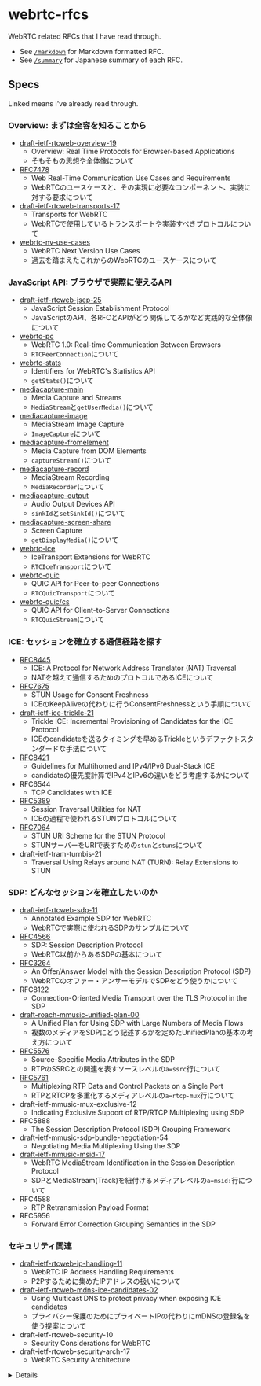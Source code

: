 # webrtc-rfcs

WebRTC related RFCs that I have read through.

- See [`/markdown`](./markdown) for Markdown formatted RFC.
- See [`/summary`](./summary) for Japanese summary of each RFC.

## Specs

Linked means I've already read through.

### Overview: まずは全容を知ることから

- [draft-ietf-rtcweb-overview-19](./summary/draft-ietf-rtcweb-overview-19.md)
  - Overview: Real Time Protocols for Browser-based Applications
  - そもそもの思想や全体像について
- [RFC7478](./summary/rfc7478.md)
  - Web Real-Time Communication Use Cases and Requirements
  - WebRTCのユースケースと、その実現に必要なコンポーネント、実装に対する要求について
- [draft-ietf-rtcweb-transports-17](./summary/draft-ietf-rtcweb-transports-17.md)
  - Transports for WebRTC
  - WebRTCで使用しているトランスポートや実装すべきプロトコルについて
- [webrtc-nv-use-cases](https://w3c.github.io/webrtc-nv-use-cases/)
  - WebRTC Next Version Use Cases
  - 過去を踏まえたこれからのWebRTCのユースケースについて

### JavaScript API: ブラウザで実際に使えるAPI

- [draft-ietf-rtcweb-jsep-25](./summary/draft-ietf-rtcweb-jsep-25.md)
  - JavaScript Session Establishment Protocol
  - JavaScriptのAPI、各RFCとAPIがどう関係してるかなど実践的な全体像について
- [webrtc-pc](https://w3c.github.io/webrtc-pc/)
  - WebRTC 1.0: Real-time Communication Between Browsers
  - `RTCPeerConnection`について
- [webrtc-stats](https://w3c.github.io/webrtc-stats/)
  - Identifiers for WebRTC's Statistics API
  - `getStats()`について
- [mediacapture-main](https://w3c.github.io/mediacapture-main/)
  - Media Capture and Streams
  - `MediaStream`と`getUserMedia()`について
- [mediacapture-image](https://w3c.github.io/mediacapture-image/)
  - MediaStream Image Capture
  - `ImageCapture`について
- [mediacapture-fromelement](https://w3c.github.io/mediacapture-fromelement/)
  - Media Capture from DOM Elements
  - `captureStream()`について
- [mediacapture-record](https://w3c.github.io/mediacapture-record/)
  - MediaStream Recording
  - `MediaRecorder`について
- [mediacapture-output](https://w3c.github.io/mediacapture-output/)
  - Audio Output Devices API
  - `sinkId`と`setSinkId()`について
- [mediacapture-screen-share](https://w3c.github.io/mediacapture-screen-share/)
  - Screen Capture
  - `getDisplayMedia()`について
- [webrtc-ice](https://w3c.github.io/webrtc-ice/)
  - IceTransport Extensions for WebRTC
  - `RTCIceTransport`について
- [webrtc-quic](https://w3c.github.io/webrtc-quic/)
  - QUIC API for Peer-to-peer Connections
  - `RTCQuicTransport`について
- [webrtc-quic/cs](https://w3c.github.io/webrtc-quic/cs.html)
  - QUIC API for Client-to-Server Connections
  - `RTCQuicStream`について

### ICE: セッションを確立する通信経路を探す

- [RFC8445](./summary/rfc8445.md)
  - ICE: A Protocol for Network Address Translator (NAT) Traversal
  - NATを越えて通信するためのプロトコルであるICEについて
- [RFC7675](./summary/rfc7675.md)
  - STUN Usage for Consent Freshness
  - ICEのKeepAliveの代わりに行うConsentFreshnessという手順について
- [draft-ietf-ice-trickle-21](./summary/draft-ietf-ice-trickle-21.md)
  - Trickle ICE: Incremental Provisioning of Candidates for the ICE Protocol
  - ICEのcandidateを送るタイミングを早めるTrickleというデファクトスタンダードな手法について
- [RFC8421](./summary/rfc8421.md)
  - Guidelines for Multihomed and IPv4/IPv6 Dual-Stack ICE
  - candidateの優先度計算でIPv4とIPv6の違いをどう考慮するかについて
- RFC6544
  - TCP Candidates with ICE
- [RFC5389](./summary/rfc5389.md)
  - Session Traversal Utilities for NAT
  - ICEの過程で使われるSTUNプロトコルについて
- [RFC7064](./summary/rfc7064.md)
  - STUN URI Scheme for the STUN Protocol
  - STUNサーバーをURIで表すための`stun`と`stuns`について
- draft-ietf-tram-turnbis-21
  - Traversal Using Relays around NAT (TURN): Relay Extensions to STUN

### SDP: どんなセッションを確立したいのか

- [draft-ietf-rtcweb-sdp-11](./summary/draft-ietf-rtcweb-sdp-11.md)
  - Annotated Example SDP for WebRTC
  - WebRTCで実際に使われるSDPのサンプルについて
- [RFC4566](./summary/rfc4556.md)
  - SDP: Session Description Protocol
  - WebRTC以前からあるSDPの基本について
- [RFC3264](./summary/rfc3264.md)
  - An Offer/Answer Model with the Session Description Protocol (SDP)
  - WebRTCのオファー・アンサーモデルでSDPをどう使うかについて
- RFC8122
  - Connection-Oriented Media Transport over the TLS Protocol in the SDP
- [draft-roach-mmusic-unified-plan-00](./summary/draft-roach-mmusic-unified-plan-00.md)
  - A Unified Plan for Using SDP with Large Numbers of Media Flows
  - 複数のメディアをSDPにどう記述するかを定めたUnifiedPlanの基本の考え方について
- [RFC5576](./summary/rfc5576.md)
  - Source-Specific Media Attributes in the SDP
  - RTPのSSRCとの関連を表すソースレベルの`a=ssrc`行について
- [RFC5761](./summary/rfc5761.md)
  - Multiplexing RTP Data and Control Packets on a Single Port
  - RTPとRTCPを多重化するメディアレベルの`a=rtcp-mux`行について
- draft-ietf-mmusic-mux-exclusive-12
  - Indicating Exclusive Support of RTP/RTCP Multiplexing using SDP
- RFC5888
  - The Session Description Protocol (SDP) Grouping Framework
- draft-ietf-mmusic-sdp-bundle-negotiation-54
  - Negotiating Media Multiplexing Using the SDP
- [draft-ietf-mmusic-msid-17](./summary/draft-ietf-mmusic-msid-17.md)
  - WebRTC MediaStream Identification in the Session Description Protocol
  - SDPとMediaStream(Track)を紐付けるメディアレベルの`a=msid:`行について
- RFC4588
  - RTP Retransmission Payload Format
- RFC5956
  - Forward Error Correction Grouping Semantics in the SDP

### セキュリティ関連
- [draft-ietf-rtcweb-ip-handling-11](./summary/draft-ietf-rtcweb-ip-handling-11.md)
  - WebRTC IP Address Handling Requirements
  - P2Pするために集めたIPアドレスの扱いについて
- [draft-ietf-rtcweb-mdns-ice-candidates-02](./summary/draft-ietf-rtcweb-mdns-ice-candidates-02.md)
  - Using Multicast DNS to protect privacy when exposing ICE candidates
  - プライバシー保護のためにプライベートIPの代わりにmDNSの登録名を使う提案について
- draft-ietf-rtcweb-security-10
  - Security Considerations for WebRTC
- draft-ietf-rtcweb-security-arch-17
  - WebRTC Security Architecture

<details>

---

> Not yet maintained

### DTLS: すべてのP2P通信の土台

- RFC6347
  - Datagram Transport Layer Security Version 1.2
- RFC5764
  - DTLS Extension to Establish Keys for the SRTP
- RFC7983
  - Multiplexing Scheme Updates for DTLS-SRTP

### MediaChannel: RTPとそのコーデック

- RFC3550
  - RTP: A Transport Protocol for Real-Time Applications
- RFC3711
  - The Secure Real-time Transport Protocol (SRTP)
- draft-ietf-rtcweb-rtp-usage-26
  - WebRTC Media Transport and Use of RTP
- RFC7742
  - WebRTC Video Processing and Codec Requirements
- RFC7874
  - WebRTC Audio Processing and Codec Requirements

### DataChannel: SCTPとそのラッパー

- draft-ietf-rtcweb-data-channel-13
  - WebRTC Data Channels
- draft-ietf-rtcweb-data-protocol-09
  - WebRTC Data Channel Establishment Protocol
- RFC4960
  - Stream Control Transmission Protocol

---

</details>
